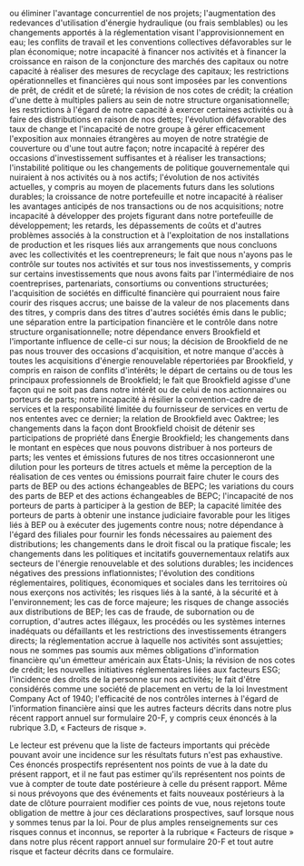 ou éliminer l'avantage concurrentiel de nos projets; l'augmentation des redevances d'utilisation d'énergie hydraulique (ou frais semblables) ou les changements apportés à la réglementation visant l'approvisionnement en eau; les conflits de travail et les conventions collectives défavorables sur le plan économique; notre incapacité à financer nos activités et à financer la croissance en raison de la conjoncture des marchés des capitaux ou notre capacité à réaliser des mesures de recyclage des capitaux; les restrictions opérationnelles et financières qui nous sont imposées par les conventions de prêt, de crédit et de sûreté; la révision de nos cotes de crédit; la création d'une dette à multiples paliers au sein de notre structure organisationnelle; les restrictions à l'égard de notre capacité à exercer certaines activités ou à faire des distributions en raison de nos dettes; l'évolution défavorable des taux de change et l'incapacité de notre groupe à gérer efficacement l'exposition aux monnaies étrangères au moyen de notre stratégie de couverture ou d'une tout autre façon; notre incapacité à repérer des occasions d'investissement suffisantes et à réaliser les transactions; l'instabilité politique ou les changements de politique gouvernementale qui nuiraient à nos activités ou à nos actifs; l'évolution de nos activités actuelles, y compris au moyen de placements futurs dans les solutions durables; la croissance de notre portefeuille et notre incapacité à réaliser les avantages anticipés de nos transactions ou de nos acquisitions; notre incapacité à développer des projets figurant dans notre portefeuille de développement; les retards, les dépassements de coûts et d'autres problèmes associés à la construction et à l'exploitation de nos installations de production et les risques liés aux arrangements que nous concluons avec les collectivités et les coentrepreneurs; le fait que nous n'ayons pas le contrôle sur toutes nos activités et sur tous nos investissements, y compris sur certains investissements que nous avons faits par l'intermédiaire de nos coentreprises, partenariats, consortiums ou conventions structurées; l'acquisition de sociétés en difficulté financière qui pourraient nous faire courir des risques accrus; une baisse de la valeur de nos placements dans des titres, y compris dans des titres d'autres sociétés émis dans le public; une séparation entre la participation financière et le contrôle dans notre structure organisationnelle; notre dépendance envers Brookfield et l'importante influence de celle-ci sur nous; la décision de Brookfield de ne pas nous trouver des occasions d'acquisition, et notre manque d'accès à toutes les acquisitions d'énergie renouvelable répertoriées par Brookfield, y compris en raison de conflits d'intérêts; le départ de certains ou de tous les principaux professionnels de Brookfield; le fait que Brookfield agisse d'une façon qui ne soit pas dans notre intérêt ou de celui de nos actionnaires ou porteurs de parts; notre incapacité à résilier la convention-cadre de services et la responsabilité limitée du fournisseur de services en vertu de nos ententes avec ce dernier; la relation de Brookfield avec Oaktree; les changements dans la façon dont Brookfield choisit de détenir ses participations de propriété dans Énergie Brookfield; les changements dans le montant en espèces que nous pouvons distribuer à nos porteurs de parts; les ventes et émissions futures de nos titres occasionneront une dilution pour les porteurs de titres actuels et même la perception de la réalisation de ces ventes ou émissions pourrait faire chuter le cours des parts de BEP ou des actions échangeables de BEPC; les variations du cours des parts de BEP et des actions échangeables de BEPC; l'incapacité de nos porteurs de parts à participer à la gestion de BEP; la capacité limitée des porteurs de parts à obtenir une instance judiciaire favorable pour les litiges liés à BEP ou à exécuter des jugements contre nous; notre dépendance à l'égard des filiales pour fournir les fonds nécessaires au paiement des distributions; les changements dans le droit fiscal ou la pratique fiscale; les changements dans les politiques et incitatifs gouvernementaux relatifs aux secteurs de l'énergie renouvelable et des solutions durables; les incidences négatives des pressions inflationnistes; l'évolution des conditions réglementaires, politiques, économiques et sociales dans les territoires où nous exerçons nos activités; les risques liés à la santé, à la sécurité et à l'environnement; les cas de force majeure; les risques de change associés aux distributions de BEP; les cas de fraude, de subornation ou de corruption, d'autres actes illégaux, les procédés ou les systèmes internes inadéquats ou défaillants et les restrictions des investissements étrangers directs; la réglementation accrue à laquelle nos activités sont assujetties; nous ne sommes pas soumis aux mêmes obligations d'information financière qu'un émetteur américain aux États-Unis; la révision de nos cotes de crédit; les nouvelles initiatives réglementaires liées aux facteurs ESG; l'incidence des droits de la personne sur nos activités; le fait d'être considérés comme une société de placement en vertu de la loi Investment Company Act of 1940; l'efficacité de nos contrôles internes à l'égard de l'information financière ainsi que les autres facteurs décrits dans notre plus récent rapport annuel sur formulaire 20-F, y compris ceux énoncés à la rubrique 3.D, « Facteurs de risque ».

Le lecteur est prévenu que la liste de facteurs importants qui précède pouvant avoir une incidence sur les résultats futurs n'est pas exhaustive. Ces énoncés prospectifs représentent nos points de vue à la date du présent rapport, et il ne faut pas estimer qu'ils représentent nos points de vue à compter de toute date postérieure à celle du présent rapport. Même si nous prévoyons que des événements et faits nouveaux postérieurs à la date de clôture pourraient modifier ces points de vue, nous rejetons toute obligation de mettre à jour ces déclarations prospectives, sauf lorsque nous y sommes tenus par la loi. Pour de plus amples renseignements sur ces risques connus et inconnus, se reporter à la rubrique « Facteurs de risque » dans notre plus récent rapport annuel sur formulaire 20-F et tout autre risque et facteur décrits dans ce formulaire.